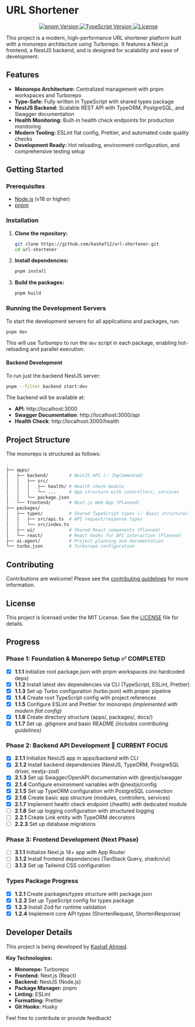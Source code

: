 # URL Shortener

<p align="center">
  <a href="#readme">
    <img src="https://img.shields.io/badge/pnpm-v9.0.0-blue?style=for-the-badge&logo=pnpm" alt="pnpm Version" />
  </a>
  <a href="#readme">
    <img src="https://img.shields.io/badge/TypeScript-v5.8.3-blue?style=for-the-badge&logo=typescript" alt="TypeScript Version" />
  </a>
  <a href="#readme">
    <img src="https://img.shields.io/badge/License-MIT-blue.svg?style=for-the-badge" alt="License" />
  </a>
</p>

This project is a modern, high-performance URL shortener platform built with a monorepo architecture
using Turborepo. It features a Next.js frontend, a NestJS backend, and is designed for scalability
and ease of development.

## Features

- **Monorepo Architecture:** Centralized management with pnpm workspaces and Turborepo
- **Type-Safe:** Fully written in TypeScript with shared types package
- **NestJS Backend:** Scalable REST API with TypeORM, PostgreSQL, and Swagger documentation
- **Health Monitoring:** Built-in health check endpoints for production monitoring
- **Modern Tooling:** ESLint flat config, Prettier, and automated code quality checks
- **Development Ready:** Hot reloading, environment configuration, and comprehensive testing setup

## Getting Started

### Prerequisites

- [Node.js](https://nodejs.org/en/) (v18 or higher)
- [pnpm](https://pnpm.io/)

### Installation

1.  **Clone the repository:**

    ```bash
    git clone https://github.com/kashaf12/url-shortener.git
    cd url-shortener
    ```

2.  **Install dependencies:**

    ```bash
    pnpm install
    ```

3.  **Build the packages:**

    ```bash
    pnpm build
    ```

### Running the Development Servers

To start the development servers for all applications and packages, run:

```bash
pnpm dev
```

This will use Turborepo to run the `dev` script in each package, enabling hot-reloading and parallel
execution.

#### Backend Development

To run just the backend NestJS server:

```bash
pnpm --filter backend start:dev
```

The backend will be available at:

- **API**: http://localhost:3000
- **Swagger Documentation**: http://localhost:3000/api
- **Health Check**: http://localhost:3000/health

## Project Structure

The monorepo is structured as follows:

```bash
.
├── apps/
│   ├── backend/        # NestJS API (✅ Implemented)
│   │   ├── src/
│   │   │   ├── health/ # Health check module
│   │   │   └── ...     # App structure with controllers, services
│   │   └── package.json
│   └── frontend/       # Next.js Web App (Planned)
├── packages/
│   ├── types/          # Shared TypeScript types (✅ Basic structure)
│   │   ├── src/api.ts  # API request/response types
│   │   └── src/index.ts
│   ├── ui/             # Shared React components (Planned)
│   └── react/          # React hooks for API interaction (Planned)
├── ai-agent/           # Project planning and documentation
└── turbo.json          # Turborepo configuration
```

## Contributing

Contributions are welcome! Please see the [contributing guidelines](CONTRIBUTING.md) for more
information.

## License

This project is licensed under the MIT License. See the [LICENSE](LICENSE) file for details.

## Progress

### Phase 1: Foundation & Monorepo Setup ✅ COMPLETED

- [x] **1.1.1** Initialize root package.json with pnpm workspaces (no hardcoded deps)
- [x] **1.1.2** Install latest dev dependencies via CLI (TypeScript, ESLint, Prettier)
- [x] **1.1.3** Set up Turbo configuration (turbo.json) with proper pipeline
- [x] **1.1.4** Create root TypeScript config with project references
- [x] **1.1.5** Configure ESLint and Prettier for monorepo _(implemented with modern flat config)_
- [x] **1.1.6** Create directory structure (apps/, packages/, docs/)
- [x] **1.1.7** Set up .gitignore and basic README _(includes contributing guidelines)_

### Phase 2: Backend API Development 🎯 CURRENT FOCUS

- [x] **2.1.1** Initialize NestJS app in apps/backend with CLI
- [x] **2.1.2** Install backend dependencies (NestJS, TypeORM, PostgreSQL driver, nestjs-zod)
- [x] **2.1.3** Set up Swagger/OpenAPI documentation with @nestjs/swagger
- [x] **2.1.4** Configure environment variables with @nestjs/config
- [x] **2.1.5** Set up TypeORM configuration with PostgreSQL connection
- [x] **2.1.6** Create basic app structure (modules, controllers, services)
- [x] **2.1.7** Implement health check endpoint (/health) with dedicated module
- [ ] **2.1.8** Set up logging configuration with structured logging
- [ ] **2.2.1** Create Link entity with TypeORM decorators
- [ ] **2.2.3** Set up database migrations

### Phase 3: Frontend Development (Next Phase)

- [ ] **3.1.1** Initialize Next.js 14+ app with App Router
- [ ] **3.1.2** Install frontend dependencies (TanStack Query, shadcn/ui)
- [ ] **3.1.3** Set up Tailwind CSS configuration

### Types Package Progress

- [x] **1.2.1** Create packages/types structure with package.json
- [x] **1.2.2** Set up TypeScript config for types package
- [x] **1.2.3** Install Zod for runtime validation
- [x] **1.2.4** Implement core API types (ShortenRequest, ShortenResponse)

## Developer Details

This project is being developed by [Kashaf Ahmed](https://github.com/kashaf12).

**Key Technologies:**

- **Monorepo:** Turborepo
- **Frontend:** Next.js (React)
- **Backend:** NestJS (Node.js)
- **Package Manager:** pnpm
- **Linting:** ESLint
- **Formatting:** Prettier
- **Git Hooks:** Husky

Feel free to contribute or provide feedback!
